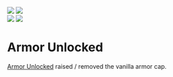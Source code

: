 [![](https://img.shields.io/endpoint?url=https%3A%2F%2Fcurseforge-badge-shields-io-caaw7pcenm0t.runkit.sh%2Fdownloads%3FprojectId%3D431995%26mode%3Dfull)](https://minecraft.curseforge.com/projects/armor-unlocked)
[![](https://img.shields.io/endpoint?url=https%3A%2F%2Fcurseforge-badge-shields-io-caaw7pcenm0t.runkit.sh%2Fversions%3FprojectId%3D431995)](https://minecraft.curseforge.com/projects/armor-unlocked)   
[![](https://img.shields.io/endpoint?url=https%3A%2F%2Fmodrinth-badge-shields-io-s1co4c2czdpy.runkit.sh/%2Fdownloads%3FprojectId%3DfqddFpyu%26mode%3Dfull)](https://modrinth.com/mod/armor-unlocked)
[![](https://img.shields.io/endpoint?url=https%3A%2F%2Fmodrinth-badge-shields-io-s1co4c2czdpy.runkit.sh%2Fversions%3FprojectId%3DfqddFpyu)](https://modrinth.com/mod/armor-unlocked)
# Armor Unlocked
[Armor Unlocked](https://www.curseforge.com/minecraft/mc-mods/armor-unlocked) raised / removed the vanilla armor cap.
